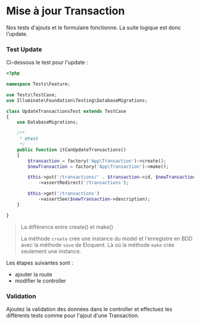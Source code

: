 # Mise à jour Transaction

Nos tests d'ajouts et le formulaire fonctionne. La suite logique est donc l'update.


### Test Update

Ci-dessous le test pour l'update :

```php
<?php

namespace Tests\Feature;

use Tests\TestCase;
use Illuminate\Foundation\Testing\DatabaseMigrations;

class UpdateTransactionsTest extends TestCase
{
    use DatabaseMigrations;

    /**
     * @test
     */
    public function itCanUpdateTransactions()
    {
        $transaction = factory('App\Transaction')->create();
        $newTransaction = factory('App\Transaction')->make();

        $this->put('/transactions/' . $transaction->id, $newTransaction->toArray())
            ->assertRedirect('/transactions');

        $this->get('/transactions')
            ->assertSee($newTransaction->description);
    }

}

```

> La différence entre create() et make()
>
> La méthode `create` crée une instance du model et l'enregistre en BDD avec la méthode `save` de Eloquent.
> Là où la méthode `make` crée seulement une instance.

Les étapes suivantes sont :
- ajouter la route
- modifier le controller

### Validation

Ajoutez la validation des données dans le controller et effectuez les différents tests comme pour l'ajout d'une Transaction.